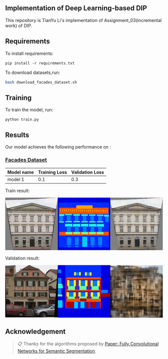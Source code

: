 
## Implementation of Deep Learning-based DIP

This repository is TianYu Li's implementation of Assignment_03(incremental work) of DIP.  

## Requirements

To install requirements:

```setup
pip install -r requirements.txt
```

To download datasets,run:

```bash
bash download_facades_dataset.sh
```

## Training

To train the model, run:

```train
python train.py
```

## Results

Our model achieves the following performance on :

### [Facades Dataset]((https://cmp.felk.cvut.cz/~tylecr1/facade/))

| Model name         | Training Loss  | Validation Loss |
| ------------------ |---------------- | -------------- |
| model 1  |     0.1         |      0.3       |

Train result:

<img src="comparison_0.png" alt="alt text" width="800">

Validation result:

<img src="comparison_3.png" alt="alt text" width="800">

## Acknowledgement

>📋 Thanks for the algorithms proposed by [Paper: Fully Convolutional Networks for Semantic Segmentation](https://arxiv.org/abs/1411.4038).

